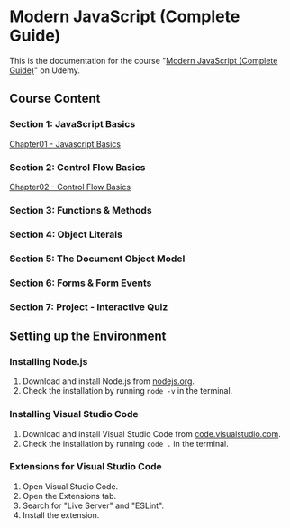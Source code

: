 # Modern JavaScript (Complete Guide)

This is the documentation for the course "[Modern JavaScript (Complete Guide)](https://www.udemy.com/course/modern-javascript-from-novice-to-ninja/)" on Udemy.

## Course Content

### Section 1: JavaScript Basics

[Chapter01 - Javascript Basics](/Modern-Javascript-Course/chapter01-JavaScriptBasics/)

### Section 2: Control Flow Basics

[Chapter02 - Control Flow Basics](/Modern-Javascript-Course/chapter02-ControlFlowBasics/)

### Section 3: Functions & Methods

### Section 4: Object Literals

### Section 5: The Document Object Model

### Section 6: Forms & Form Events

### Section 7: Project - Interactive Quiz

## Setting up the Environment

### Installing Node.js

1. Download and install Node.js from [nodejs.org](https://nodejs.org/en/).
2. Check the installation by running `node -v` in the terminal.

### Installing Visual Studio Code

1. Download and install Visual Studio Code from [code.visualstudio.com](https://code.visualstudio.com/).
2. Check the installation by running `code .` in the terminal.

### Extensions for Visual Studio Code

1. Open Visual Studio Code.
2. Open the Extensions tab.
3. Search for "Live Server" and "ESLint".
4. Install the extension.
